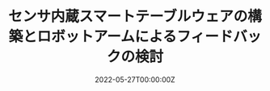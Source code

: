 ---
title: "センサ内蔵スマートテーブルウェアの構築とロボットアームによるフィードバックの検討"
authors:
- 松田綾美
- 宮武大和
- プンポンサノン・パリンヤ
- 岩井大輔
- 佐藤宏介

date: "2022-05-27T00:00:00Z"
doi: ""

# Schedule page publish date (NOT publication's date).
publishDate: "2022-10-27T00:00:00Z"

# Publication type.
# Legend: 0 = Uncategorized; 1 = Conference paper; 2 = Journal article;
# 3 = Preprint / Working Paper; 4 = Report; 5 = Book; 6 = Book section;
# 7 = Thesis; 8 = Patent
publication_types: ["9"]

# Publication name and optional abbreviated publication name.
publication: "第66回システム制御情報学会研究発表講演会講演論文集（SCI'22）"
#publication_short: "UIST 2022"

# Summary. An optional shortened abstract.
summary: 
tags:
featured: true

# Featured image
# To use, add an image named `featured.jpg/png` to your page's folder. 


# Associated Projects (optional).
#   Associate this publication with one or more of your projects.
#   Simply enter your project's folder or file name without extension.
#   E.g. `internal-project` references `content/project/internal-project/index.md`.
#   Otherwise, set `projects: []`.
projects:

# Slides (optional).
#   Associate this publication with Markdown slides.
#   Simply enter your slide deck's filename without extension.
#   E.g. `slides: "example"` references `content/slides/example/index.md`.
#   Otherwise, set `slides: ""`.
# slides: example
image:
    preveiw_only: true
---
